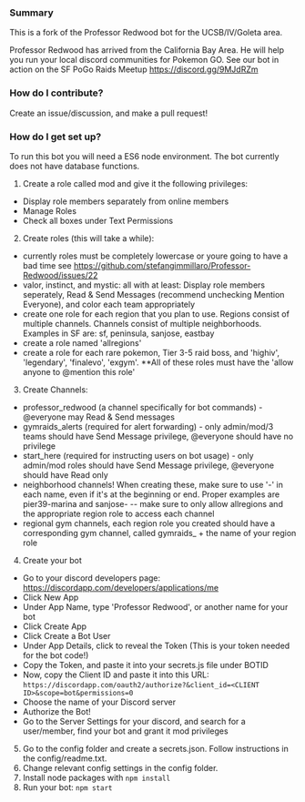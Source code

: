 ### Summary ###
This is a fork of the Professor Redwood bot for the UCSB/IV/Goleta area.

Professor Redwood has arrived from the California Bay Area. He will help you run your local discord communities for Pokemon GO. See our bot in action on the SF PoGo Raids Meetup https://discord.gg/9MJdRZm

### How do I contribute? ###
Create an issue/discussion, and make a pull request!

### How do I get set up? ###
To run this bot you will need a ES6 node environment. The bot currently does not have database functions.

1) Create a role called mod and give it the following privileges:
- Display role members separately from online members
- Manage Roles
- Check all boxes under Text Permissions
2) Create roles (this will take a while):
- currently roles must be completely lowercase or youre going to have a bad time see https://github.com/stefangimmillaro/Professor-Redwood/issues/22
- valor, instinct, and mystic: all with at least: Display role members seperately, Read & Send Messages (recommend unchecking Mention Everyone), and color each team appropriately
- create one role for each region that you plan to use. Regions consist of multiple channels. Channels consist of multiple neighborhoods. Examples in SF are: sf, peninsula, sanjose, eastbay
- create a role named 'allregions'
- create a role for each rare pokemon, Tier 3-5 raid boss, and 'highiv', 'legendary', 'finalevo', 'exgym'. **All of these roles must have the 'allow anyone to @mention this role'
3) Create Channels:
- professor_redwood (a channel specifically for bot commands) - @everyone may Read & Send messages
- gymraids_alerts (required for alert forwarding) - only admin/mod/3 teams should have Send Message privilege, @everyone should have no privilege
- start_here (required for instructing users on bot usage) - only admin/mod roles should have Send Message privilege, @everyone should have Read only
- neighborhood channels! When creating these, make sure to use '-' in each name, even if it's at the beginning or end. Proper examples are pier39-marina and sanjose-
-- make sure to only allow allregions and the appropriate region role to access each channel
- regional gym channels, each region role you created should have a corresponding gym channel, called gymraids_ + the name of your region role
4) Create your bot
- Go to your discord developers page: https://discordapp.com/developers/applications/me
- Click New App
- Under App Name, type 'Professor Redwood', or another name for your bot
- Click Create App
- Click Create a Bot User
- Under App Details, click to reveal the Token (This is your token needed for the bot code!)
- Copy the Token, and paste it into your secrets.js file under BOTID
- Now, copy the Client ID and paste it into this URL: `https://discordapp.com/oauth2/authorize?&client_id=<CLIENT ID>&scope=bot&permissions=0`
- Choose the name of your Discord server
- Authorize the Bot!
- Go to the Server Settings for your discord, and search for a user/member, find your bot and grant it mod privileges
5) Go to the config folder and create a secrets.json. Follow instructions in the config/readme.txt.
6) Change relevant config settings in the config folder.
7) Install node packages with `npm install`
8) Run your bot: `npm start`
